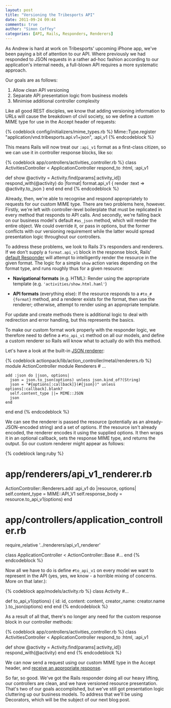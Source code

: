 ```yaml
---
layout: post
title: "Versioning the Tribesports API"
date: 2011-09-24 09:44
comments: true
author: "Simon Coffey"
categories: [API, Rails, Responders, Renderers]
---
```


As Andrew is hard at work on Tribesports' upcoming iPhone app, we've been paying a bit of attention to our API. Where previously we had responded to JSON requests in a rather ad-hoc fashion according to our application's internal needs, a full-blown API requires a more systematic approach.

Our goals are as follows:

1. Allow clean API versioning
2. Separate API presentation logic from business models
3. Minimise additional controller complexity

Like all good REST disciples, we know that adding versioning information to URLs will cause the breakdown of civil society, so we define a custom MIME type for use in the Accept header of requests:

{% codeblock config/initializers/mime_types.rb %}
Mime::Type.register "application/vnd.tribesports.api.v1+json", :api_v1
{% endcodeblock %}

This means Rails will now treat our `:api_v1` format as a first-class citizen, so we can use it in controller response blocks, like so:

{% codeblock app/controllers/activities_controller.rb %}
class ActivitiesController < ApplicationController
  respond_to :html, :api_v1

  def show
    @activity = Activity.find(params[:activity_id])
    respond_with(@activity) do |format|
      format.api_v1 { render :text => @activity.to_json }
    end
  end
end
{% endcodeblock %}

Already, then, we're able to recognise and respond appropriately to requests for our custom MIME type. There are two problems here, however. Firstly, we're left with controller-level boilerplate that must be replicated in every method that responds to API calls. And secondly, we're falling back on our business model's default `#as_json` method, which will render the entire object. We could override it, or pass in options, but the former conflicts with our versioning requirement while the latter would spread presentation logic throughout our controllers.

To address these problems, we look to Rails 3's responders and renderers. If we don't supply a `format.api_v1` block in the response block, Rails' [default Responder](https://github.com/rails/rails/blob/master/actionpack/lib/action_controller/metal/responder.rb) will attempt to intelligently render the resource in the given format. The logic for a simple `show` action varies depending on the format type, and runs roughly thus for a given resource:

  * **Navigational formats** (e.g. HTML): Render using the appropriate template (e.g. `'activities/show.html.haml'`)

  * **API formats** (everything else): If the resource responds to a `#to_#{format}` method, and a renderer exists for the format, then use the renderer; otherwise, attempt to render using an appropriate template.

For update and create methods there is additional logic to deal with redirection and error handling, but this represents the basics.

To make our custom format work properly with the responder logic, we therefore need to define a `#to_api_v1` method on all our models, and define a custom renderer so Rails will know what to actually do with this method.

Let's have a look at the built-in [JSON renderer](https://github.com/rails/rails/blob/v3.0.10/actionpack/lib/action_controller/metal/renderers.rb#L73):

{% codeblock actionpack/lib/action_controller/metal/renderers.rb %}
module ActionController
  module Renderers
    # ...

    add :json do |json, options|
      json = json.to_json(options) unless json.kind_of?(String)
      json = "#{options[:callback]}(#{json})" unless options[:callback].blank?
      self.content_type ||= MIME::JSON
      json
    end
  end
end
{% endcodeblock %}

We can see the renderer is passed the resource (potentially as an already-JSON-encoded string) and a set of options. If the resource isn't already encoded, the renderer encodes it using the supplied options. It then wraps it in an optional callback, sets the response MIME type, and returns the output. So our custom renderer might appear as follows:

{% codeblock lang:ruby %}
# app/renderers/api_v1_renderer.rb 
ActionController::Renderers.add :api_v1 do |resource, options|
  self.content_type = MIME::API_V1
  self.response_body = resource.to_api_v1(options)
end

# app/controllers/application_controller.rb
require_relative '../renderers/api_v1_renderer'

class ApplicationController < ActionController::Base
  #...
end
{% endcodeblock %}

Now all we have to do is define `#to_api_v1` on every model we want to represent in the API (yes, yes, we know - a horrible mixing of concerns. More on that later.):

{% codeblock app/models/activity.rb %}
class Activity
  #...

  def to_api_v1(options)
    {
      id: id,
      content: content,
      creator_name: creator.name
    }.to_json(options)
  end
end
{% endcodeblock %}

As a result of all that, there's no longer any need for the custom response block in our controller methods:

{% codeblock app/controllers/activities_controller.rb %}
class ActivitiesController < ApplicationController
  respond_to :html, :api_v1

  def show
    @activity = Activity.find(params[:activity_id])
    respond_with(@activity)
  end
end
{% endcodeblock %}

We can now send a request using our custom MIME type in the Accept header, and [receive an appropriate response](https://gist.github.com/1239258).

So far, so good. We've got the Rails responder doing all our heavy lifting, our controllers are clean, and we have versioned resource presentation. That's two of our goals accomplished, but we've still got presentation logic cluttering up our business models. To address that we'll be using Decorators, which will be the subject of our next blog post.
